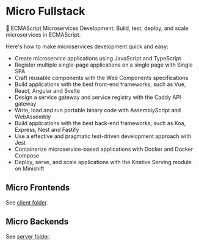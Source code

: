 # Micro Fullstack

:maple_leaf: ECMAScript Microservices Development: Build, test, deploy, and scale microservices in ECMAScript.

Here's how to make microservices development quick and easy:

- Create microservice applications using JavaScript and TypeScript
- Register multiple single-page applications on a single page with Single SPA
- Craft reusable components with the Web Components specifications
- Build applications with the best front-end frameworks, such as Vue, React, Angular and Svelte
- Design a service gateway and service registry with the Caddy API gateway
- Write, load and run portable binary code with AssemblyScript and WebAssembly
- Build applications with the best back-end frameworks, such as Koa, Express, Nest and Fastify
- Use a effective and pragmatic test-driven development approach with Jest
- Containerize microservice-based applications with Docker and Docker Compose
- Deploy, serve, and scale applications with the Knative Serving module on Minishift

## Micro Frontends

See [client folder](./client).

## Micro Backends

See [server folder](./server).
